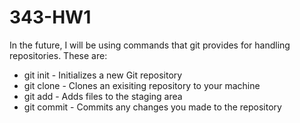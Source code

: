 # 343-HW1

In the future, I will be using commands that git provides for handling repositories. These are:

* git init - Initializes a new Git repository
* git clone - Clones an exisiting repository to your machine
* git add - Adds files to the staging area
* git commit - Commits any changes you made to the repository

  
